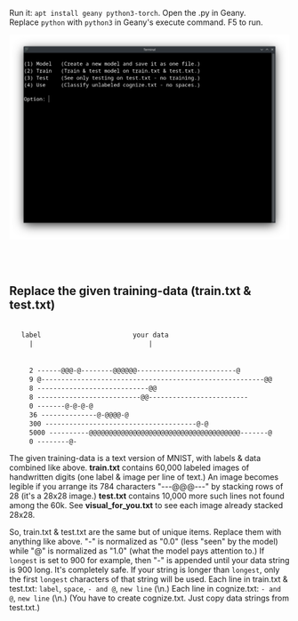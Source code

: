 Run it: ```apt install geany python3-torch```. Open the .py in Geany.<br>
Replace ```python``` with ```python3``` in Geany's execute command. F5 to run.

<p align="center">
  <img src="https://raw.githubusercontent.com/compromise-evident/ML/refs/heads/main/Other/Terminal_4e4abe173a64d076364fff6df84783f0.png">
</p>

<br>
<br>

## Replace the given training-data (train.txt & test.txt)

```text

   label                       your data
     |                             |


     2 ------@@@-@--------@@@@@@-------------------------@
     9 @--------------------------------------------------------@@
     8 ----------------------------@@
     8 --------------------------@@-------------------------
     0 -------@-@-@-@
     36 --------------@-@@@@-@
     300 --------------------------------------@-@
     5000 ----------@@@@@@@@@@@@@@@@@@@@@@@@@@@@@@@@@@@@@@-------@
     0 --------@-

```

The given training-data is a text version of MNIST, with labels & data combined like above.
**train.txt** contains 60,000 labeled images of handwritten digits
(one label & image per line of text.) An image becomes legible if you arrange
its 784 characters "---@@@---" by stacking rows of 28 (it's a 28x28 image.)
**test.txt** contains 10,000 more such lines not found among the 60k.
See **visual_for_you.txt** to see each image
already stacked 28x28.

So, train.txt & test.txt are the same but of unique items.
Replace them with anything like above.
"-" is normalized as "0.0" (less "seen" by the model)
while "@" is normalized as "1.0" (what the model pays attention to.)
If ```longest``` is set to 900 for example,
then "-" is appended until your data string is 900 long.
It's completely safe. If your string is longer than ```longest```,
only the first ```longest``` characters of that string will be used.
Each line in train.txt & test.txt: ```label```, ```space```, ```- and @```, ```new line``` (\n.)
Each line in cognize.txt: ```- and @```, ```new line``` (\n.)
(You have to create cognize.txt. Just copy data strings from test.txt.)
